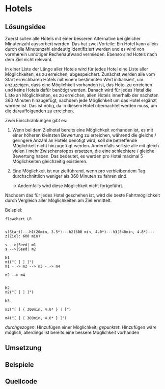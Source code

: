 # Hotels

## Lösungsidee

Zuerst sollen alle Hotels mit einer besseren Alternative bei gleicher Minutenzahl aussortiert werden. Das hat zwei Vorteile: Ein Hotel kann allein durch die Minutenzahl eindeutig identifiziert werden und es wird von vornherein unnötiger Rechenaufwand vermieden. Ebenso sind Hotels nach dem Ziel nicht relevant.

In einer Liste der Länge aller Hotels wird für jedes Hotel eine Liste aller Möglichkeiten, es zu erreichen, abgespeichert. Zunächst werden alle vom Start erreichbaren Hotels mit einem bestimmten Wert initialisiert, um anzuzeigen, dass eine Möglichkeit vorhanden ist, das Hotel zu erreichen und keine Hotels dafür benötigt werden. Danach wird für jedes Hotel die Liste an Möglichkeiten, es zu erreichen, allen Hotels innerhalb der nächsten 360 Minuten hinzugefügt, nachdem jede Möglichkeit um das Hotel ergänzt worden ist. Das ist nötig, da in diesem Hotel übernachtet werden muss, um die darauffolgenden zu erreichen.

Zwei Einschränkungen gibt es: 

1. Wenn bei dem Zielhotel bereits eine Möglichkeit vorhanden ist, es mit einer höheren kleinsten Bewertung zu erreichen, während die gleiche / geringere Anzahl an Hotels benötigt wird, soll die betreffende Möglichkeit nicht hinzugefügt werden. Andernfalls soll sie alle mit gleich vielen / mehr Zwischenstopps ersetzen, die eine schlechtere / gleiche Bewertung haben. Das bedeutet, es werden pro Hotel maximal 5 Möglichkeiten gleichzeitig existieren.

2. Eine Möglichkeit ist nur zielführend, wenn pro verbleibendem Tag durchschnittlich weniger als 360 Minuten zu fahren sind. 

   &rarr; Andernfalls wird diese Möglichkeit nicht fortgeführt. 

Nachdem das für jedes Hotel geschehen ist, wird die beste Fahrtmöglichkeit durch Vergleich aller Möglichkeiten am Ziel ermittelt.

Beispiel:

```mermaid
flowchart LR


s(Start)---h1(20min, 3.5*)---h2(300 min, 4.0*)---h3(540min, 4.8*)---z(Ziel: 600 min)

s -->|Seed| m1
s -->|Seed| m2

h1
m1("[ [ ] ]")
m1 -.-> m2 --> m3 -.-> m4

m2 --> m4


h2
m2("[ [ ] ]")

h3

m3("[ [ { 300min, 4.0* } ] ]")

m4("[ [ { 300min, 4.0* } ]")
```



*durchgezogen*: Hinzufügen einer Möglichkeit; *gepunktet*: Hinzufügen wäre möglich, allerdings ist bereits eine bessere Möglichkeit vorhanden

## Umsetzung

## Beispiele

## Quellcode


